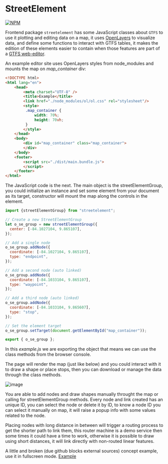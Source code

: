 # StreetElement

[![NPM](https://nodei.co/npm/streetelement.png?downloads=true)](https://www.npmjs.com/package/streetelement)

Frontend package `streetelement` has some JavaScript classes about `GTFS` to use it plotting and editing data on a map, it uses [OpenLayers](https://www.npmjs.com/package/ol) to visualize data, and define some functions to interact with GTFS tables, it makes the edition of these elements easier to contain when those features are part of a [GTFS web-editor](https://github.com/jeancahu/GTFS_shapes_editor_JS).

An example editor site uses OpenLayers styles from node_modules and mounts the map on _map\_container_ div:
```html
<!DOCTYPE html>
<html lang="en">
    <head>
        <meta charset="UTF-8" />
        <title>Example</title>
        <link href="./node_modules/ol/ol.css" rel="stylesheet"/>
        <style>
         .map_container {
             width: 70%;
             height: 70vh;
         }
        </style>
    </head>
    <body>
        <div id="map_container" class="map_container">
        </div>
    </body>
    <footer>
        <script src="./dist/main.bundle.js">
        </script>
    </footer>
</html>
```

The JavaScript code is the next. The main object is the streetElementGroup, you could initialize an instance and set some element from your document as its target, constructor will mount the map along the controls in the element.

```js
import {streetElementGroup} from "streetelement";

// Create a new StreetElementGroup
let o_se_group = new streetElementGroup({
  center: [-84.1027104, 9.865107],
});

// Add a single node
o_se_group.addNode({
  coordinate: [-84.1027104, 9.865107],
  type: "endpoint",
});

// Add a second node (auto linked)
o_se_group.addNode({
  coordinate: [-84.1033104, 9.865107],
  type: "waypoint",
});

// Add a third node (auto linked)
o_se_group.addNode({
  coordinate: [-84.1033104, 9.865607],
  type: "stop",
});

// Set the element target
o_se_group.setTarget(document.getElementById("map_container"));

export { o_se_group };
```
In this _example.js_ we are exporting the object that means we can use the class methods from the browser console.

The page will render the map (just like below) and you could interact with it to draw a shape or place stops, then you can download or manage the data through the class methods.

![image](https://user-images.githubusercontent.com/18200186/138210135-751bb2ff-0f31-4271-a195-35214df7e4de.png)

You are able to add nodes and draw shapes manually throught the map or calling for streetElementGroup methods.
Every node and link created has an unique ID, you can select the node or delete it by ID, to know a node ID you can select it manually on map, it will raise a popup info with some values related to the node.

Placing nodes with long distance in between will trigger a routing process to get the shorter path to link them, this router machine is a demo service then some times it could have a time to work, otherwise it is possible to draw using short distances, it will link directly with non-routed linear features.

A little and broken (due github blocks external sources) concept example, use it in fullscreen mode.
[Example](https://jeancahu.github.io/streetelement/#)
